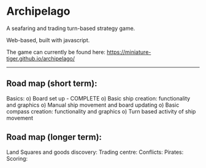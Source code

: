 # Archipelago
A seafaring and trading turn-based strategy game.
 
Web-based, built with javascript. 

The game can currently be found here:
https://miniature-tiger.github.io/archipelago/

----------------------------------------------




Road map (short term):
----------------------

Basics:
o) Board set up - COMPLETE
o) Basic ship creation: functionality and graphics
o) Manual ship movement and board updating
o) Basic compass creation: functionality and graphics
o) Turn based activity of ship movement


Road map (longer term):
----------------------

Land Squares and goods discovery:
Trading centre:
Conflicts:
Pirates:
Scoring: 





































































































































































































